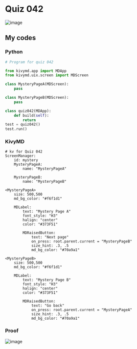 # Quiz 042

![image](https://user-images.githubusercontent.com/111758436/216806960-62075295-7202-4579-841f-d35a624c9e40.png)

## My codes

### Python
```.py
# Program for quiz 042

from kivymd.app import MDApp
from kivymd.uix.screen import MDScreen

class MysteryPageA(MDScreen):
    pass

class MysteryPageB(MDScreen):
    pass

class quiz042(MDApp):
    def build(self):
        return
test = quiz042()
test.run()
```
### KivyMD
```.kv
# kv for Quiz 042
ScreenManager:
    id: mystery
    MysteryPageA:
        name: "MysteryPageA"

    MysteryPageB:
        name: "MysteryPageB"

<MysteryPageA>
    size: 500,500
    md_bg_color: "#f6f1d1"

    MDLabel:
        text: "Mystery Page A"
        font_style: "H3"
        halign: "center"
        color: "#373F51"

        MDRaisedButton:
            text: "Next page"
            on_press: root.parent.current = "MysteryPageB"
            size_hint: .3, .5
            md_bg_color: "#70a9a1"

<MysteryPageB>
    size: 500,500
    md_bg_color: "#f6f1d1"

    MDLabel:
        text: "Mystery Page B"
        font_style: "H3"
        halign: "center"
        color: "#373F51"

        MDRaisedButton:
            text: "Go back"
            on_press: root.parent.current = "MysteryPageA"
            size_hint: .3, .5
            md_bg_color: "#70a9a1"
```
### Proof
![image](https://im.ezgif.com/tmp/ezgif-1-f597ffed5c.gif)
